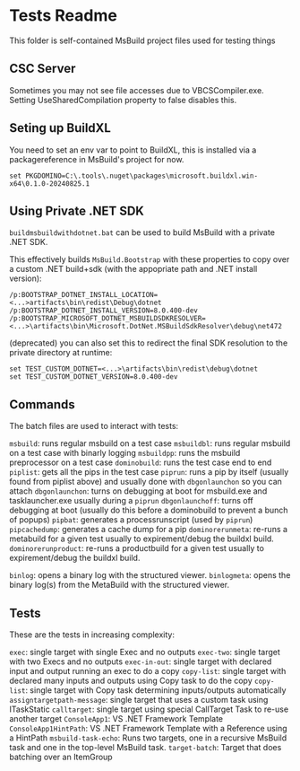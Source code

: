 # Tests Readme
This folder is self-contained MsBuild project files used for testing things

## CSC Server
Sometimes you may not see file accesses due to VBCSCompiler.exe.
Setting UseSharedCompilation property to false disables this.

## Seting up BuildXL
You need to set an env var to point to BuildXL, this is installed via a packagereference in MsBuild's project for now.

```
set PKGDOMINO=C:\.tools\.nuget\packages\microsoft.buildxl.win-x64\0.1.0-20240825.1
```

## Using Private .NET SDK
`buildmsbuildwithdotnet.bat` can be used to build MsBuild with a private .NET SDK.

This effectively builds `MsBuild.Bootstrap` with these properties to copy over a custom .NET build+sdk (with the appopriate path and .NET install version):
```
/p:BOOTSTRAP_DOTNET_INSTALL_LOCATION=<...>artifacts\bin\redist\Debug\dotnet
/p:BOOTSTRAP_DOTNET_INSTALL_VERSION=8.0.400-dev
/p:BOOTSTRAP_MICROSOFT_DOTNET_MSBUILDSDKRESOLVER=<...>\artifacts\bin\Microsoft.DotNet.MSBuildSdkResolver\debug\net472
```

(deprecated) you can also set this to redirect the final SDK resolution to the private directory at runtime:
```
set TEST_CUSTOM_DOTNET=<...>\artifacts\bin\redist\debug\dotnet
set TEST_CUSTOM_DOTNET_VERSION=8.0.400-dev
```

## Commands
The batch files are used to interact with tests:

`msbuild`: runs regular msbuild on a test case
`msbuildbl`: runs regular msbuild on a test case with binarly logging
`msbuildpp`: runs the msbuild preprocessor on a test case
`dominobuild`: runs the test case end to end
`piplist`: gets all the pips in the test case
`piprun`: runs a pip by itself (usually found from piplist above) and usually done with `dbgonlaunchon` so you can attach
`dbgonlaunchon`: turns on debugging at boot for msbuild.exe and tasklauncher.exe usually during a `piprun`
`dbgonlaunchoff`: turns off debugging at boot (usually do this before a dominobuild to prevent a bunch of popups)
`pipbat`: generates a processrunscript (used by `piprun`)
`pipcachedump`: generates a cache dump for a pip
`dominorerunmeta`: re-runs a metabuild for a given test usually to expirement/debug the buildxl build.
`dominorerunproduct`: re-runs a productbuild for a given test usually to expirement/debug the buildxl build.

`binlog`: opens a binary log with the structured viewer.
`binlogmeta`: opens the binary log(s) from the MetaBuild with the structured viewer.

## Tests
These are the tests in increasing complexity:

`exec`: single target with single Exec and no outputs
`exec-two`: single target with two Execs and no outputs
`exec-in-out`: single target with declared input and output running an exec to do a copy
`copy-list`: single target with declared many inputs and outputs using Copy task to do the copy
`copy-list`: single target with Copy task determining inputs/outputs automatically
`assigntargetpath-message`: single target that uses a custom task using ITaskStatic
`calltarget`: single target using special CallTarget Task to re-use another target
`ConsoleApp1`: VS .NET Framework Template
`ConsoleApp1HintPath`: VS .NET Framework Template with a Reference using a HintPath
`msbuild-task-echo`: Runs two targets, one in a recursive MsBuild task and one in the top-level MsBuild task.
`target-batch`: Target that does batching over an ItemGroup
